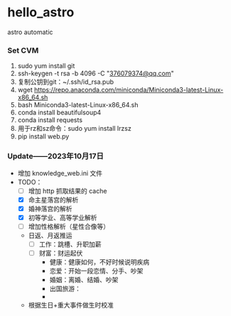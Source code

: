 # hello_astro
astro automatic

### Set CVM
1. sudo yum install git
2. ssh-keygen -t rsa -b 4096 -C "376079374@qq.com"
3. 复制公钥到git：~/.ssh/id_rsa.pub
4. wget https://repo.anaconda.com/miniconda/Miniconda3-latest-Linux-x86_64.sh
5. bash Miniconda3-latest-Linux-x86_64.sh
6. conda install beautifulsoup4
7. conda install requests
8. 用于rz和sz命令：sudo yum install lrzsz
9. pip install web.py


### Update——2023年10月17日
 - 增加 knowledge_web.ini 文件
 - TODO：
   + [ ] 增加 http 抓取结果的 cache
   + [x] 命主星落宫的解析
   + [x] 婚神落宫的解析
   + [x] 初等学业、高等学业解析
   + [ ] 增加性格解析（星性合像等）
   - 日返、月返推运
     - [ ] 工作：跳槽、升职加薪
     - [ ] 财富：财运起伏
       - 健康：健康如何，不好时候说明疾病
       - 恋爱：开始一段恋情、分手、吵架
       - 婚姻：离婚、结婚、吵架
       - 出国旅游：
       - 
   - 根据生日+重大事件做生时校准
